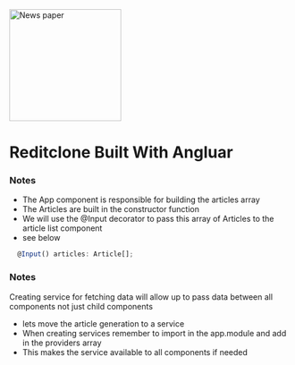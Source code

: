 
  <img align="center" src="https://firebasestorage.googleapis.com/v0/b/client-management-111c5.appspot.com/o/smallPaper.png?alt=media&token=dc4fb6ca-0959-4773-9a98-ed24ae7eaa15" alt="News paper" width="200">


 # Reditclone Built With Angluar 

 ### Notes 
  - The App component is responsible for building the articles array 
  - The Articles are built in the constructor function 
  - We will use the @Input decorator to pass this array of Articles to the article list component 
  - see below 
  
``` javascript 
  @Input() articles: Article[];
```

### Notes 
Creating service for fetching data will allow up to pass data between all components not just child components 
  - lets move the article generation to a service
  - When creating services remember to import in the app.module and add in the providers array 
  - This makes the service available to all components if needed 



